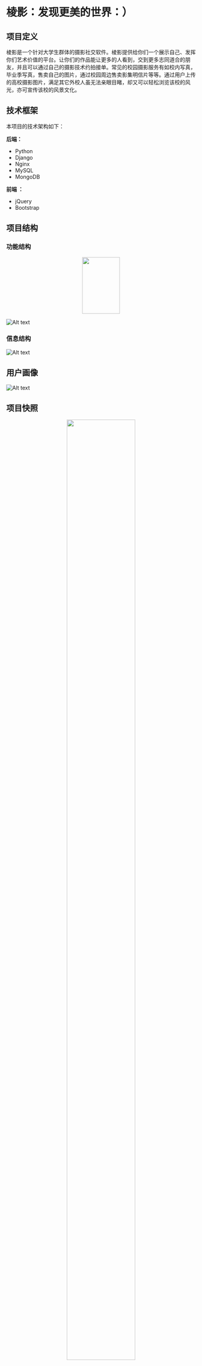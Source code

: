 # 棱影：发现更美的世界：）

## 项目定义

   棱影是一个针对大学生群体的摄影社交软件。棱影提供给你们一个展示自己、发挥你们艺术价值的平台。让你们的作品能让更多的人看到，交到更多志同道合的朋友，并且可以通过自己的摄影技术约拍接单。常见的校园摄影服务有如校内写真，毕业季写真，售卖自己的图片，通过校园周边售卖影集明信片等等。通过用户上传的高校摄影图片，满足其它外校人虽无法亲眼目睹，却又可以轻松浏览该校的风光，亦可宣传该校的风景文化。



## 技术框架

本项目的技术架构如下：

**后端：**

- Python
- Django
- Nginx
- MySQL
- MongoDB

**前端 ：**

- jQuery
- Bootstrap

## 项目结构

### 功能结构
<div align=center><img width="100" height="150" src="https://img-blog.csdn.net/20161028230559575"/></div>

![Alt text](https://github.com/ChaoAbner/lengying-master/blob/master/images/功能.png)

### 信息结构

![Alt text](https://github.com/ChaoAbner/lengying-master/blob/master/images/信息.png)



## 用户画像

![Alt text](https://github.com/ChaoAbner/lengying-master/blob/master/images/用户画像.png)



## 项目快照

<div align=center><img width="60%" height="80%" src="https://github.com/ChaoAbner/lengying-master/blob/master/images/0c10be30f03fc4abe8e930af35b6273.jpg"/></div>
<div align=center>![Alt text](https://github.com/ChaoAbner/lengying-master/blob/master/images/0c10be30f03fc4abe8e930af35b6273.jpg)</div>




![Alt text](https://github.com/ChaoAbner/lengying-master/blob/master/images/2508837d0ef3d1e262dde83f72609ac.jpg)

![Alt text](https://github.com/ChaoAbner/lengying-master/blob/master/images/3160c99728c0ddf46b43e29035c9d70.jpg)

![Alt text](https://github.com/ChaoAbner/lengying-master/blob/master/images/38dc6ca47dce633295a63a16c1ca605.jpg)

![Alt text](https://github.com/ChaoAbner/lengying-master/blob/master/images/4826d14a4039f7ba36d55b6b7018385.jpg)

![Alt text](https://github.com/ChaoAbner/lengying-master/blob/master/images/5470f755daedffae6bb67775d4bed08.jpg)

![Alt text](https://github.com/ChaoAbner/lengying-master/blob/master/images/64b2c21f3eb8cdd88b31d6bd933a8c8.jpg)

![Alt text](https://github.com/ChaoAbner/lengying-master/blob/master/images/7f2630e89bfb59fa91d77ec38fa06eb.jpg)

![Alt text](https://github.com/ChaoAbner/lengying-master/blob/master/images/8d9bc7d4824cdc752f3d5e0f89180b0.jpg)

![Alt text](https://github.com/ChaoAbner/lengying-master/blob/master/images/aada8a626fa677d60a3c4e21f1473b3.png)

![Alt text](https://github.com/ChaoAbner/lengying-master/blob/master/images/b59ce8d11a30345e8e62dfbb7153d88.jpg)

![Alt text](https://github.com/ChaoAbner/lengying-master/blob/master/images/ba637ab7a365aa1e1ea4106838da777.jpg)

![Alt text](https://github.com/ChaoAbner/lengying-master/blob/master/images/bcae95d0090292e3f42ef9a486278a3.jpg)

![Alt text](https://github.com/ChaoAbner/lengying-master/blob/master/images/bdb9f113f132084505cbe552888f82f.jpg)

![Alt text](https://github.com/ChaoAbner/lengying-master/blob/master/images/dded2f4f0e474f0e9ad5fe675977598.jpg)
